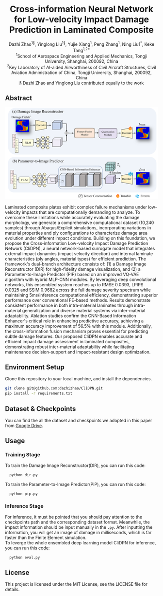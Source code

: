 <!-- Improved compatibility of back to top link: See: https://github.com/othneildrew/Best-README-Template/pull/73 -->
<a id="readme-top"></a>
<!--
*** Thanks for checking out the Best-README-Template. If you have a suggestion
*** that would make this better, please fork the repo and create a pull request
*** or simply open an issue with the tag "enhancement".
*** Don't forget to give the project a star!
*** Thanks again! Now go create something AMAZING! :D
-->



<!-- PROJECT SHIELDS -->
<!--
*** I'm using markdown "reference style" links for readability.
*** Reference links are enclosed in brackets [ ] instead of parentheses ( ).
*** See the bottom of this document for the declaration of the reference variables
*** for contributors-url, forks-url, etc. This is an optional, concise syntax you may use.
*** https://www.markdownguide.org/basic-syntax/#reference-style-links
-->


<!-- PROJECT LOGO -->
<br />

  <h1 align="center">Cross-information Neural Network for Low-velocity Impact 
Damage Prediction in Laminated Composite</h1>

  <p align="center">
    Dazhi Zhao<sup>1§</sup>, Yinglong Liu<sup>1§</sup>, Yujie Xiang<sup>1</sup>, Peng Zhang<sup>1</sup>, Ning Liu1<sup>*</sup>, Keke Tang<sup>1,2*</sup> <br>
<sup>1</sup>School of Aerospace Engineering and Applied Mechanics, Tongji University, Shanghai, 200092, China <br>
<sup>2</sup>Key Laboratory of AI-aided Airworthiness of Civil Aircraft Structures, Civil Aviation Administration of China, Tongji University, Shanghai, 200092, China <br>
§  Dazhi Zhao and Yinglong Liu contributed equally to the work <br>

<!-- ABOUT THE PROJECT -->
## Abstract

[![Product Name Screen Shot][product-screenshot]](https://example.com)

Laminated composite plates exhibit complex failure mechanisms under low-velocity impacts that are computationally demanding to analyze. To overcome these limitations while accurately evaluating the damage morphology, we generate a comprehensive computational dataset (10,240 samples) through Abaqus/Explicit simulations, incorporating variations in material properties and ply configurations to characterize damage area evolution under different impact conditions. Building on this foundation, we propose the Cross-information Low-velocity Impact Damage Prediction Network (CliDPN), a neural network-based surrogate model that integrates external impact dynamics (impact velocity direction) and internal laminate characteristics (ply angles, material types) for efficient prediction. The framework's dual-branch architecture consists of: (1) a Damage Image Reconstructor (DIR) for high-fidelity damage visualization, and (2) a Parameter-to-Image Predictor (PIP) based on an improved VQ-VAE algorithm with hybrid MLP-CNN modules. By leveraging deep convolutional networks, this ensembled system reaches up to RMSE 0.0393, LPIPS 0.0325 and SSIM 0.9682 across the full damage severity spectrum while maintaining 5ms/inference computational efficiency, demonstrating superior performance over conventional FE-based methods. Results demonstrate consistent performance in both intra-material laminates through intra-material generalization and diverse material systems via inter-material adaptability. Ablation studies confirm the CNN-Based Information Enhancer's critical role in enhancing predictive accuracy, achieving a maximum accuracy improvement of 56.5% with this module. Additionally, the cross-information fusion mechanism proves essential for predicting subtle damage features. Our proposed CliDPN enables accurate and efficient impact damage assessment in laminated composites, demonstrating robust inter-material adaptability while facilitating maintenance decision-support and impact-resistant design optimization.



<!-- GETTING STARTED -->
## Environment Setup

Clone this repository to your local machine, and install the dependencies.
  ```sh
  git clone git@github.com:dazhizhao/CliDPN.git 
  pip install -r requirements.txt
  ```
## Dataset & Checkpoints
You can find the all the dataset and checkpoints we adopted in this paper from [Google Drive](https://drive.google.com/file/d/1Y51FmLvJPXxGFEZudxF8U85QQQTxxpRG/view?usp=drive_link).

## Usage
### Training Stage
To train the Damage Image Reconstructor(DIR), you can run this code:
```sh
  python dir.py
  ```
To train the Parameter-to-Image Predictor(PIP), you can run this code:
```sh
  python pip.py
  ```
### Inference Stage
For inference, it must be pointed that you should pay attention to the checkpoints path and the corresponding dataset format. Meanwhile, the impact information should be input manually in the `.py`.
After inputting the information, you will get an image of damage in milliseconds, which is far faster than the Finite Element simulation.</br>
To leverge the whole ensembled deep learning model CliDPN for inference, you can run this code:
```sh
  python eval.py
  ```

## License
This project is licensed under the MIT License, see the LICENSE file for details.



<!-- MARKDOWN LINKS & IMAGES -->
<!-- https://www.markdownguide.org/basic-syntax/#reference-style-links -->
[contributors-shield]: https://img.shields.io/github/contributors/othneildrew/Best-README-Template.svg?style=for-the-badge
[contributors-url]: https://github.com/othneildrew/Best-README-Template/graphs/contributors
[forks-shield]: https://img.shields.io/github/forks/othneildrew/Best-README-Template.svg?style=for-the-badge
[forks-url]: https://github.com/othneildrew/Best-README-Template/network/members
[stars-shield]: https://img.shields.io/github/stars/othneildrew/Best-README-Template.svg?style=for-the-badge
[stars-url]: https://github.com/othneildrew/Best-README-Template/stargazers
[issues-shield]: https://img.shields.io/github/issues/othneildrew/Best-README-Template.svg?style=for-the-badge
[issues-url]: https://github.com/othneildrew/Best-README-Template/issues
[license-shield]: https://img.shields.io/github/license/othneildrew/Best-README-Template.svg?style=for-the-badge
[license-url]: https://github.com/othneildrew/Best-README-Template/blob/master/LICENSE.txt
[linkedin-shield]: https://img.shields.io/badge/-LinkedIn-black.svg?style=for-the-badge&logo=linkedin&colorB=555
[linkedin-url]: https://linkedin.com/in/othneildrew
[product-screenshot]: images/fig1.png
[Next.js]: https://img.shields.io/badge/next.js-000000?style=for-the-badge&logo=nextdotjs&logoColor=white
[Next-url]: https://nextjs.org/
[React.js]: https://img.shields.io/badge/React-20232A?style=for-the-badge&logo=react&logoColor=61DAFB
[React-url]: https://reactjs.org/
[Vue.js]: https://img.shields.io/badge/Vue.js-35495E?style=for-the-badge&logo=vuedotjs&logoColor=4FC08D
[Vue-url]: https://vuejs.org/
[Angular.io]: https://img.shields.io/badge/Angular-DD0031?style=for-the-badge&logo=angular&logoColor=white
[Angular-url]: https://angular.io/
[Svelte.dev]: https://img.shields.io/badge/Svelte-4A4A55?style=for-the-badge&logo=svelte&logoColor=FF3E00
[Svelte-url]: https://svelte.dev/
[Laravel.com]: https://img.shields.io/badge/Laravel-FF2D20?style=for-the-badge&logo=laravel&logoColor=white
[Laravel-url]: https://laravel.com
[Bootstrap.com]: https://img.shields.io/badge/Bootstrap-563D7C?style=for-the-badge&logo=bootstrap&logoColor=white
[Bootstrap-url]: https://getbootstrap.com
[JQuery.com]: https://img.shields.io/badge/jQuery-0769AD?style=for-the-badge&logo=jquery&logoColor=white
[JQuery-url]: https://jquery.com 
